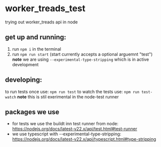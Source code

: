 # worker_treads_test

trying out worker_treads api in node

## get up and running:
1. run `npm i` in the terminal
2. run `npm run start` (start currently accepts a optional arguemnt "test") **note** we are using `--experimental-type-stripping` which is in active development

## developing:
to run tests once use: `npm run test`
to watch the tests use: `npm run test-watch` **note** this is stil exerimental in the node-test runner

## packages we use
- for tests we use the buildt inn test runner from node: https://nodejs.org/docs/latest-v22.x/api/test.html#test-runner
- we use typescript with --experimental-type-stripping: https://nodejs.org/docs/latest-v22.x/api/typescript.html#type-stripping

